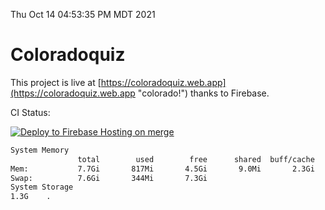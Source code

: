 Thu Oct 14 04:53:35 PM MDT 2021

# Coloradoquiz


This project is live at [https://coloradoquiz.web.app](https://coloradoquiz.web.app "colorado!") thanks to Firebase.

CI Status: 

[![Deploy to Firebase Hosting on merge](https://github.com/teamkushal/coloradoquiz/actions/workflows/firebase-hosting-merge.yml/badge.svg)](https://github.com/teamkushal/coloradoquiz/actions/workflows/firebase-hosting-merge.yml)

```bash
System Memory
               total        used        free      shared  buff/cache   available
Mem:           7.7Gi       817Mi       4.5Gi       9.0Mi       2.3Gi       6.5Gi
Swap:          7.6Gi       344Mi       7.3Gi
System Storage
1.3G	.
```
```bash
